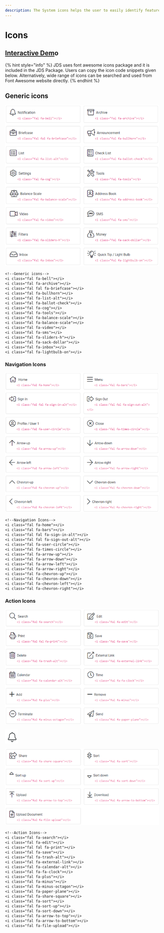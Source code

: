 ```yaml
---
description: The System icons helps the user to easily identify features and functions.
---
```


# Icons

## [Interactive Dem](http://cloud.crimsonlogic.com/2021/website/jds/v1/components.html#icons-wrapper)o

{% hint style="info" %}
JDS uses font awesome icons package and it is included in the JDS Package. Users can copy the icon code snippets given below. Alternatively, wide range of icons can be searched and used from Font Awesome website directly.
{% endhint %}

## Generic icons

![](../.gitbook/assets/image%20%28111%29.png)

```text
<!--Generic icons-->
<i class="fal fa-bell"></i>
<i class="fal fa-archive"></i>
<i class="fal fal fa-briefcase"></i>
<i class="fal fa-bullhorn"></i>
<i class="fal fa-list-alt"></i>
<i class="fal fa-ballot-check"></i>
<i class="fal fa-cog"></i>
<i class="fal fa-tools"></i>
<i class="fal fa-balance-scale"></i>
<i class="fal fa-balance-scale"></i>
<i class="fal fa-video"></i>
<i class="fal fa-sms"></i>
<i class="fal fa-sliders-h"></i>
<i class="fal fa-sack-dollar"></i>
<i class="fal fa-inbox"></i>
<i class="fal fa-lightbulb-on"></i>
```

### Navigation Icons

![](../.gitbook/assets/image%20%28104%29.png)

```text
<!--Navigation Icons-->
<i class="fal fa-home"></i>
<i class="fal fa-bars"></i>
<i class="fal fal fa-sign-in-alt"></i>
<i class="fal fal fa-sign-out-alt"></i>
<i class="fal fa-user-circle"></i>
<i class="fal fa-times-circle"></i>
<i class="fal fa-arrow-up"></i>
<i class="fal fa-arrow-down"></i>
<i class="fal fa-arrow-left"></i>
<i class="fal fa-arrow-right"></i>
<i class="fal fa-chevron-up"></i>
<i class="fal fa-chevron-down"></i>
<i class="fal fa-chevron-left"></i>
<i class="fal fa-chevron-right"></i>
```

### Action Icons

![](../.gitbook/assets/image%20%28112%29.png)

![](../.gitbook/assets/image%20%28105%29.png)

![](../.gitbook/assets/image%20%28109%29.png)

```text
<!--Action Icons-->
<i class="fal fa-search"></i>
<i class="fal fa-edit"></i>
<i class="fal fal fa-print"></i>
<i class="fal fa-save"></i>
<i class="fal fa-trash-alt"></i>
<i class="fal fa-external-link"></i>
<i class="fal fa-calendar-alt"></i>
<i class="fal fa-fa-clock"></i>
<i class="fal fa-plus"></i>
<i class="fal fa-minus"></i>
<i class="fal fa-minus-octagon"></i>
<i class="fal fa-paper-plane"></i>
<i class="fal fa-share-square"></i>
<i class="fal fa-sort"></i>
<i class="fal fa-sort-up"></i>
<i class="fal fa-sort-down"></i>
<i class="fal fa-arrow-to-top"></i>
<i class="fal fa-arrow-to-bottom"></i>
<i class="fal fa-file-upload"></i>
```

